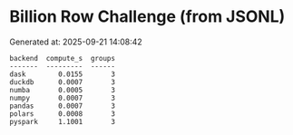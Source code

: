 # Billion Row Challenge (from JSONL)

Generated at: 2025-09-21 14:08:42

```text
backend  compute_s  groups
-------  ---------  ------
dask        0.0155       3
duckdb      0.0007       3
numba       0.0005       3
numpy       0.0007       3
pandas      0.0007       3
polars      0.0008       3
pyspark     1.1001       3
```
